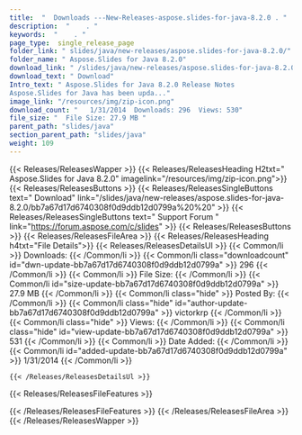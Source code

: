 ```yaml
---
title:  "  Downloads ---New-Releases-aspose.slides-for-java-8.2.0 . " 
description:  "    . " 
keywords:  "    . " 
page_type:  single_release_page
folder_link: " slides/java/new-releases/aspose.slides-for-java-8.2.0/"
folder_name: " Aspose.Slides for Java 8.2.0"
download_link: " /slides/java/new-releases/aspose.slides-for-java-8.2.0/bb7a67d17d6740308f0d9ddb12d0799a"
download_text: " Download"
Intro_text: " Aspose.Slides for Java 8.2.0 Release Notes
Aspose.Slides for Java has been upda..."
image_link: "/resources/img/zip-icon.png"
download_count: "   1/31/2014  Downloads: 296  Views: 530"
file_size: "  File Size: 27.9 MB "
parent_path: "slides/java"
section_parent_path: "slides/java"
weight: 109 
---
```


{{< Releases/ReleasesWapper >}}
  {{< Releases/ReleasesHeading H2txt=" Aspose.Slides for Java 8.2.0" imagelink="/resources/img/zip-icon.png">}}
  {{< Releases/ReleasesButtons >}}
    {{< Releases/ReleasesSingleButtons text=" Download" link="/slides/java/new-releases/aspose.slides-for-java-8.2.0/bb7a67d17d6740308f0d9ddb12d0799a%20%20" >}}
    {{< Releases/ReleasesSingleButtons text=" Support Forum " link="https://forum.aspose.com/c/slides" >}}
  {{< Releases/ReleasesButtons >}}
  {{< Releases/ReleasesFileArea >}}
    {{< Releases/ReleasesHeading h4txt="File Details">}}
    {{< Releases/ReleasesDetailsUl >}}
            {{< Common/li  >}} Downloads: {{< /Common/li >}} 
      {{< Common/li class="downloadcount" id="dwn-update-bb7a67d17d6740308f0d9ddb12d0799a" >}} 296 {{< /Common/li >}} 
      {{< Common/li  >}} File Size: {{< /Common/li >}} 
      {{< Common/li id="size-update-bb7a67d17d6740308f0d9ddb12d0799a" >}} 27.9 MB {{< /Common/li >}} 
      {{< Common/li  class="hide" >}} Posted By: {{< /Common/li >}} 
      {{< Common/li class="hide" id="author-update-bb7a67d17d6740308f0d9ddb12d0799a" >}} victorkrp {{< /Common/li >}} 
      {{< Common/li class="hide"  >}} Views: {{< /Common/li >}} 
      {{< Common/li class="hide" id="view-update-bb7a67d17d6740308f0d9ddb12d0799a" >}} 531 {{< /Common/li >}} 
      {{< Common/li  >}} Date Added: {{< /Common/li >}} 
      {{< Common/li id="added-update-bb7a67d17d6740308f0d9ddb12d0799a" >}} 1/31/2014 {{< /Common/li >}} 

    {{< /Releases/ReleasesDetailsUl >}}

  {{< Releases/ReleasesFileFeatures >}}
      
  {{< /Releases/ReleasesFileFeatures >}}
 {{< /Releases/ReleasesFileArea >}}
{{< /Releases/ReleasesWapper >}}


